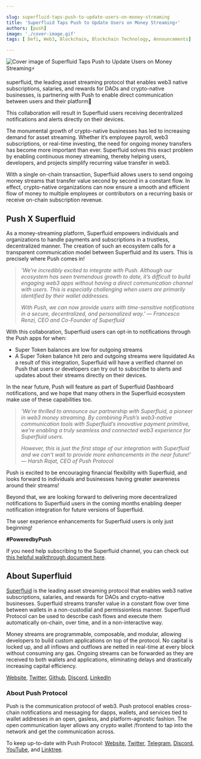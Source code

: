 ```yaml
---

slug: superfluid-taps-push-to-update-users-on-money-streaming
title: 'Superfluid Taps Push to Update Users on Money Streaming⚡'
authors: [push]
image: './cover-image.gif'
tags: [ Defi, Web3, Blockchain, Blockchain Technology, Announcements]

---
```

![Cover image of Superfluid Taps Push to Update Users on Money Streaming⚡](./cover-image.gif)

superfluid, the leading asset streaming protocol that enables web3 native subscriptions, salaries, and rewards for DAOs and crypto-native businesses, is partnering with Push to enable direct communication between users and their platform🎉

<!--truncate-->

This collaboration will result in Superfluid users receiving decentralized notifications and alerts directly on their devices.

The monumental growth of crypto-native businesses has led to increasing demand for asset streaming. Whether it’s employee payroll, web3 subscriptions, or real-time investing, the need for ongoing money transfers has become more important than ever. Superfluid solves this exact problem by enabling continuous money streaming, thereby helping users, developers, and projects simplify recurring value transfer in web3.

With a single on-chain transaction, Superfluid allows users to send ongoing money streams that transfer value second by second in a constant flow. In effect, crypto-native organizations can now ensure a smooth and efficient flow of money to multiple employees or contributors on a recurring basis or receive on-chain subscription revenue.

## Push X Superfluid
As a money-streaming platform, Superfluid empowers individuals and organizations to handle payments and subscriptions in a trustless, decentralized manner. The creation of such an ecosystem calls for a transparent communication model between Superfluid and its users. This is precisely where Push comes in!

<blockquote>
<i>
'We’re incredibly excited to integrate with Push. Although our ecosystem has seen tremendous growth to date, it’s difficult to build engaging web3 apps without having a direct communication channel with users. This is especially challenging when users are primarily identified by their wallet addresses.

With Push, we can now provide users with time-sensitive notifications in a secure, decentralized, and personalized way.' — Francesco Renzi, CEO and Co-Founder of Superfluid
</i>
</blockquote>

With this collaboration, Superfluid users can opt-in to notifications through the Push apps for when:

- Super Token balances are low for outgoing streams
- A Super Token balance hit zero and outgoing streams were liquidated
As a result of this integration, Superfluid will have a verified channel on Push that users or developers can try out to subscribe to alerts and updates about their streams directly on their devices.

In the near future, Push will feature as part of Superfluid Dashboard notifications, and we hope that many others in the Superfluid ecosystem make use of these capabilities too.

<blockquote>
<i>
'We’re thrilled to announce our partnership with Superfluid, a pioneer in web3 money streaming. By combining Push’s web3-native communication tools with Superfluid’s innovative payment primitive, we’re enabling a truly seamless and connected web3 experience for Superfluid users.

However, this is just the first stage of our integration with Superfluid and we can’t wait to provide more enhancements in the near future!' — Harsh Rajat, CEO of Push Protocol
</i>
</blockquote>

Push is excited to be encouraging financial flexibility with Superfluid, and looks forward to individuals and businesses having greater awareness around their streams!

Beyond that, we are looking forward to delivering more decentralized notifications to Superfluid users in the coming months enabling deeper notification integration for future versions of Superfluid.

The user experience enhancements for Superfluid users is only just beginning!

<b>#PoweredbyPush</b>

If you need help subscribing to the Superfluid channel, you can check out [this helpful walkthrough document here](https://help.superfluid.finance/en/articles/6974092-superfluid-push-channel).


## About Superfluid
[Superfluid](http://superfluid.finance/) is the leading asset streaming protocol that enables web3 native subscriptions, salaries, and rewards for DAOs and crypto-native businesses. Superfluid streams transfer value in a constant flow over time between wallets in a non-custodial and permissionless manner. Superfluid Protocol can be used to describe cash flows and execute them automatically on-chain, over time, and in a non-interactive way.

Money streams are programmable, composable, and modular, allowing developers to build custom applications on top of the protocol. No capital is locked up, and all inflows and outflows are netted in real-time at every block without consuming any gas. Ongoing streams can be forwarded as they are received to both wallets and applications, eliminating delays and drastically increasing capital efficiency.

[Website](https://www.superfluid.finance/), [Twitter](https://twitter.com/superfluid_HQ), [Github](https://github.com/superfluid-finance/protocol-monorepo), [Discord](https://discord.com/invite/JrnpZWymeU), [LinkedIn](https://www.linkedin.com/company/superfluid/)


### About Push Protocol

Push is the communication protocol of web3. Push protocol enables cross-chain notifications and messaging for dapps, wallets, and services tied to wallet addresses in an open, gasless, and platform-agnostic fashion. The open communication layer allows any crypto wallet /frontend to tap into the network and get the communication across.

To keep up-to-date with Push Protocol: [Website](https://push.org/), [Twitter](https://twitter.com/pushprotocol), [Telegram](https://t.me/epnsproject), [Discord](https://discord.gg/pushprotocol), [YouTube](https://www.youtube.com/c/EthereumPushNotificationService), and [Linktree](https://linktr.ee/pushprotocol).

